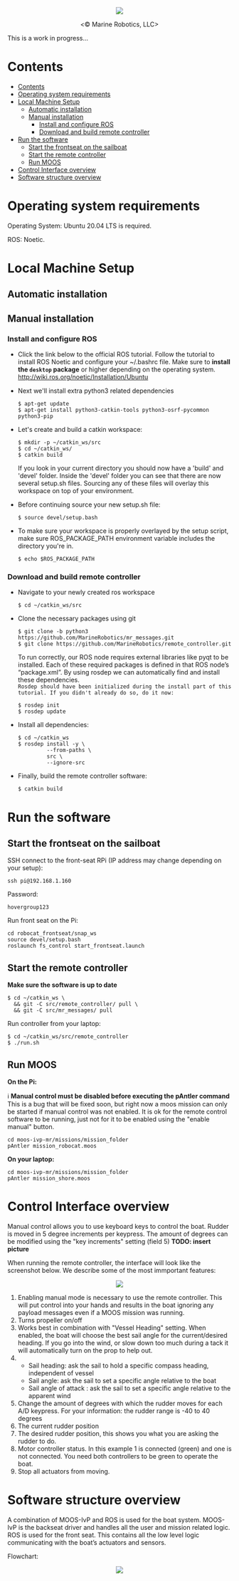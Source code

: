 <p align="center"><img src="https://user-images.githubusercontent.com/47678311/134843035-bf94204a-1e1a-4baa-b05a-0608b420d87e.png"></p>
<p align="center"><© Marine Robotics, LLC></p>

This is a work in progress...

# Contents

- [Contents](#contents)
- [Operating system requirements](#operating-system-requirements)
- [Local Machine Setup](#local-machine-setup)
  - [Automatic installation](#automatic-installation)
  - [Manual installation](#manual-installation)
    - [Install and configure ROS](#install-and-configure-ros)
    - [Download and build remote controller](#download-and-build-remote-controller)
- [Run the software](#run-the-software)
  - [Start the frontseat on the sailboat](#start-the-frontseat-on-the-sailboat)
  - [Start the remote controller](#start-the-remote-controller)
  - [Run MOOS](#run-moos)
- [Control Interface overview](#control-interface-overview)
- [Software structure overview](#software-structure-overview)


# Operating system requirements
Operating System: Ubuntu 20.04 LTS is required.  

ROS: Noetic.

# Local Machine Setup

## Automatic installation
[comment]: <> (TODO: Need to tell people to use correct script)
## Manual installation
### Install and configure ROS
* Click the link below to the official ROS tutorial. Follow the tutorial to install ROS Noetic and configure your ~/.bashrc file. Make sure to **install the `desktop` package** or higher depending on the operating system.
http://wiki.ros.org/noetic/Installation/Ubuntu  

* Next we'll install extra python3 related dependencies
   ```
   $ apt-get update
   $ apt-get install python3-catkin-tools python3-osrf-pycommon python3-pip
   ```
* Let's create and build a catkin workspace:
  ```
  $ mkdir -p ~/catkin_ws/src
  $ cd ~/catkin_ws/
  $ catkin build
  ```
  If you look in your current directory you should now have a 'build' and 'devel' folder. Inside the 'devel' folder you can see that there are now several setup.sh files. Sourcing any of these files will overlay this workspace on top of your environment. 
  
* Before continuing source your new setup.sh file:
  ```
  $ source devel/setup.bash
  ```

* To make sure your workspace is properly overlayed by the setup script, make sure ROS_PACKAGE_PATH environment variable includes the directory you're in.
  ```
  $ echo $ROS_PACKAGE_PATH
  ```

### Download and build remote controller

* Navigate to your newly created ros workspace
  ```
  $ cd ~/catkin_ws/src
  ```

* Clone the necessary packages using git
  ```
  $ git clone -b python3 https://github.com/MarineRobotics/mr_messages.git
  $ git clone https://github.com/MarineRobotics/remote_controller.git
  ```

  To run correctly, our ROS node requires external libraries like pyqt to be installed. Each of these required packages is defined in that ROS node’s “package.xml”. By using rosdep we can automatically find and install these dependencies.  
  `Rosdep should have been initialized during the install part of this tutorial. If you didn't already do so, do it now:`
  ```
  $ rosdep init
  $ rosdep update
  ```

* Install all dependencies:
  ```
  $ cd ~/catkin_ws
  $ rosdep install -y \
           --from-paths \
           src \
           --ignore-src
  ```

* Finally, build the remote controller software:
  ```
  $ catkin build
  ```


# Run the software

## Start the frontseat on the sailboat



SSH connect to the front-seat RPi (IP address may change depending on your setup):
```
ssh pi@192.168.1.160
```
Password:
```
hovergroup123
```
Run front seat on the Pi:
```
cd robocat_frontseat/snap_ws
source devel/setup.bash
roslaunch fs_control start_frontseat.launch
```

## Start the remote controller
**Make sure the software is up to date**
```
$ cd ~/catkin_ws \
  && git -C src/remote_controller/ pull \
  && git -C src/mr_messages/ pull
```
Run controller from your laptop:
```
$ cd ~/catkin_ws/src/remote_controller
$ ./run.sh
```
## Run MOOS

**On the Pi:**

:information_source: **Manual control must be disabled before executing the pAntler command**  
This is a bug that will be fixed soon, but right now a moos mission can only be started if manual control was not enabled. It is ok for the remote control software to be running, just not for it to be enabled using the "enable manual" button.

```
cd moos-ivp-mr/missions/mission_folder
pAntler mission_robocat.moos
```
**On your laptop:**
```
cd moos-ivp-mr/missions/mission_folder
pAntler mission_shore.moos
```

# Control Interface overview
Manual control allows you to use keyboard keys to control the boat.
Rudder is moved in 5 degree increments per keypress. The amount of degrees can be modified using the "key increments" setting (field 5)
 **TODO: insert picture**

When running the remote controller, the interface will look like the screenshot below.
We describe some of the most immportant features:
<p align="center"><img src="https://user-images.githubusercontent.com/47678311/134934203-96bc625d-c441-46ac-a2cf-9d8e144e75be.png"></p>

1. Enabling manual mode is necessary to use the remote controller. This will put control into your hands and results in the boat ignoring any payload messages even if a MOOS mission was running.
2. Turns propeller on/off
3. Works best in combination with "Vessel Heading" setting. When enabled, the boat will choose the best sail angle for the current/desired heading. If you go into the wind, or slow down too much during a tack it will automatically turn on the prop to help out. 
4. 
   - Sail heading: ask the sail to hold a specific compass heading, independent of vessel
   - Sail angle: ask the sail to set a specific angle relative to the boat
   - Sail angle of attack : ask the sail to set a specific angle relative to the apparent wind
5. Change the amount of degrees with which the rudder moves for each A/D keypress. For your information: the rudder range is -40 to 40 degrees
6. The current rudder position
7. The desired rudder position, this shows you what you are asking the rudder to do.
8. Motor controller status. In this example 1 is connected (green) and one is not connected. You need both controllers to be green to operate the boat.
9. Stop all actuators from moving.



# Software structure overview

A combination of MOOS-IvP and ROS is used for the boat system. MOOS-IvP is the backseat driver and handles all the user and mission related logic. ROS is used for the front seat. This contains all the low level logic communicating with the boat’s actuators and sensors.

Flowchart:
<p align="center"><img src="https://user-images.githubusercontent.com/3636101/173442644-0efb1272-4638-4f26-963b-9246db97c59b.png"></p>